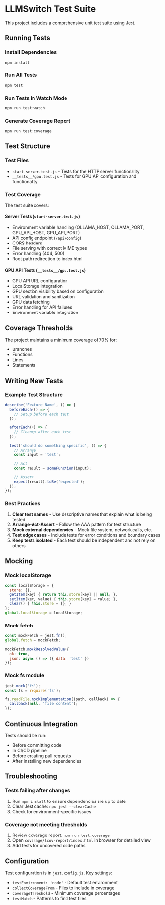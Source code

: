 # LLMSwitch Test Suite

This project includes a comprehensive unit test suite using Jest.

## Running Tests

### Install Dependencies
```bash
npm install
```

### Run All Tests
```bash
npm test
```

### Run Tests in Watch Mode
```bash
npm run test:watch
```

### Generate Coverage Report
```bash
npm run test:coverage
```

## Test Structure

### Test Files

- `start-server.test.js` - Tests for the HTTP server functionality
- `__tests__/gpu.test.js` - Tests for GPU API configuration and functionality

### Test Coverage

The test suite covers:

#### Server Tests (`start-server.test.js`)
- Environment variable handling (OLLAMA_HOST, OLLAMA_PORT, GPU_API_HOST, GPU_API_PORT)
- API config endpoint (`/api/config`)
- CORS headers
- File serving with correct MIME types
- Error handling (404, 500)
- Root path redirection to index.html

#### GPU API Tests (`__tests__/gpu.test.js`)
- GPU API URL configuration
- LocalStorage integration
- GPU section visibility based on configuration
- URL validation and sanitization
- GPU data fetching
- Error handling for API failures
- Environment variable integration

## Coverage Thresholds

The project maintains a minimum coverage of 70% for:
- Branches
- Functions
- Lines
- Statements

## Writing New Tests

### Example Test Structure

```javascript
describe('Feature Name', () => {
  beforeEach(() => {
    // Setup before each test
  });

  afterEach(() => {
    // Cleanup after each test
  });

  test('should do something specific', () => {
    // Arrange
    const input = 'test';

    // Act
    const result = someFunction(input);

    // Assert
    expect(result).toBe('expected');
  });
});
```

### Best Practices

1. **Clear test names** - Use descriptive names that explain what is being tested
2. **Arrange-Act-Assert** - Follow the AAA pattern for test structure
3. **Mock external dependencies** - Mock file system, network calls, etc.
4. **Test edge cases** - Include tests for error conditions and boundary cases
5. **Keep tests isolated** - Each test should be independent and not rely on others

## Mocking

### Mock localStorage
```javascript
const localStorage = {
  store: {},
  getItem(key) { return this.store[key] || null; },
  setItem(key, value) { this.store[key] = value; },
  clear() { this.store = {}; }
};
global.localStorage = localStorage;
```

### Mock fetch
```javascript
const mockFetch = jest.fn();
global.fetch = mockFetch;

mockFetch.mockResolvedValue({
  ok: true,
  json: async () => ({ data: 'test' })
});
```

### Mock fs module
```javascript
jest.mock('fs');
const fs = require('fs');

fs.readFile.mockImplementation((path, callback) => {
  callback(null, 'file content');
});
```

## Continuous Integration

Tests should be run:
- Before committing code
- In CI/CD pipeline
- Before creating pull requests
- After installing new dependencies

## Troubleshooting

### Tests failing after changes
1. Run `npm install` to ensure dependencies are up to date
2. Clear Jest cache: `npx jest --clearCache`
3. Check for environment-specific issues

### Coverage not meeting thresholds
1. Review coverage report: `npm run test:coverage`
2. Open `coverage/lcov-report/index.html` in browser for detailed view
3. Add tests for uncovered code paths

## Configuration

Test configuration is in `jest.config.js`. Key settings:

- `testEnvironment: 'node'` - Default test environment
- `collectCoverageFrom` - Files to include in coverage
- `coverageThreshold` - Minimum coverage percentages
- `testMatch` - Patterns to find test files

